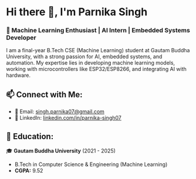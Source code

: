 # Hi there 👋, I'm Parnika Singh

### 🚀 Machine Learning Enthusiast | AI Intern | Embedded Systems Developer

I am a final-year B.Tech CSE (Machine Learning) student at Gautam Buddha University, with a strong passion for AI, embedded systems, and automation. My expertise lies in developing machine learning models, working with microcontrollers like ESP32/ESP8266, and integrating AI with hardware.

## 📫 Connect with Me:
- 📧 Email: [singh.parnika07@gmail.com](mailto:singh.parnika07@gmail.com)
- 💼 LinkedIn: [linkedin.com/in/parnika-singh07](https://www.linkedin.com/in/parnika-singh07)

## 🏫 Education:
🎓 **Gautam Buddha University** (2021 - 2025)  
- B.Tech in Computer Science & Engineering (Machine Learning)  
- **CGPA:** 9.52
